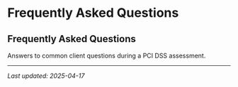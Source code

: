 # Frequently Asked Questions

## Frequently Asked Questions

Answers to common client questions during a PCI DSS assessment.

---
_Last updated: 2025-04-17_